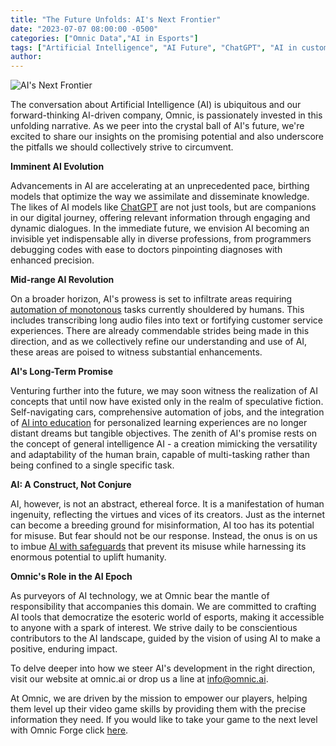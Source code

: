 ```yaml
---
title: "The Future Unfolds: AI's Next Frontier"
date: "2023-07-07 08:00:00 -0500"
categories: ["Omnic Data","AI in Esports"]
tags: ["Artificial Intelligence", "AI Future", "ChatGPT", "AI in customer service", "AI in education", "AI Ethics", "Omnic AI", "AI timeline", "AI developments", "AI automation"]
author:
---
```


![AI's Next Frontier](/2023-07-07-The-Future-Unfolds-AIs-Next-Frontier.png)

The conversation about Artificial Intelligence (AI) is ubiquitous and our forward-thinking AI-driven company, Omnic, is passionately invested in this unfolding narrative. As we peer into the crystal ball of AI's future, we're excited to share our insights on the promising potential and also underscore the pitfalls we should collectively strive to circumvent.

**Imminent AI Evolution**

Advancements in AI are accelerating at an unprecedented pace, birthing models that optimize the way we assimilate and disseminate knowledge. The likes of AI models like [ChatGPT](https://openai.com/blog/chatgpt) are not just tools, but are companions in our digital journey, offering relevant information through engaging and dynamic dialogues. In the immediate future, we envision AI becoming an invisible yet indispensable ally in diverse professions, from programmers debugging codes with ease to doctors pinpointing diagnoses with enhanced precision.

**Mid-range AI Revolution**

On a broader horizon, AI's prowess is set to infiltrate areas requiring [automation of monotonous](https://www.cognizant.com/us/en/services/intelligent-process-automation?cid=pse15015351370414-CMP-002945&gclid=Cj0KCQjw756lBhDMARIsAEI0Agkv7CE24k2SVlsY2wwXGO8nEeAaUjwyaKpu9X6eTrGLjwL5z7C6XC4aAihzEALw_wcB) tasks currently shouldered by humans. This includes transcribing long audio files into text or fortifying customer service experiences. There are already commendable strides being made in this direction, and as we collectively refine our understanding and use of AI, these areas are poised to witness substantial enhancements.

**AI's Long-Term Promise**

Venturing further into the future, we may soon witness the realization of AI concepts that until now have existed only in the realm of speculative fiction. Self-navigating cars, comprehensive automation of jobs, and the integration of [AI into education](https://tech.ed.gov/ai/) for personalized learning experiences are no longer distant dreams but tangible objectives. The zenith of AI's promise rests on the concept of general intelligence AI - a creation mimicking the versatility and adaptability of the human brain, capable of multi-tasking rather than being confined to a single specific task.

**AI: A Construct, Not Conjure**

AI, however, is not an abstract, ethereal force. It is a manifestation of human ingenuity, reflecting the virtues and vices of its creators. Just as the internet can become a breeding ground for misinformation, AI too has its potential for misuse. But fear should not be our response. Instead, the onus is on us to imbue [AI with safeguards](https://www.technologyreview.com/2019/02/04/137602/this-is-how-ai-bias-really-happensand-why-its-so-hard-to-fix/) that prevent its misuse while harnessing its enormous potential to uplift humanity.

**Omnic's Role in the AI Epoch**

As purveyors of AI technology, we at Omnic bear the mantle of responsibility that accompanies this domain. We are committed to crafting AI tools that democratize the esoteric world of esports, making it accessible to anyone with a spark of interest. We strive daily to be conscientious contributors to the AI landscape, guided by the vision of using AI to make a positive, enduring impact.

To delve deeper into how we steer AI's development in the right direction, visit our website at omnic.ai or drop us a line at info@omnic.ai.

At Omnic, we are driven by the mission to empower our players, helping them level up their video game skills by providing them with the precise information they need. If you would like to take your game to the next level with Omnic Forge click [here](https://forge.omnic.ai/).